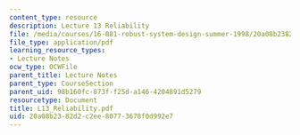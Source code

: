 ```yaml
---
content_type: resource
description: Lecture 13 Reliability
file: /media/courses/16-881-robust-system-design-summer-1998/20a08b2382d2c2ee80773678f0d992e7_L13_Reliability.pdf
file_type: application/pdf
learning_resource_types:
- Lecture Notes
ocw_type: OCWFile
parent_title: Lecture Notes
parent_type: CourseSection
parent_uid: 98b160fc-873f-f25d-a146-4204891d5279
resourcetype: Document
title: L13_Reliability.pdf
uid: 20a08b23-82d2-c2ee-8077-3678f0d992e7
---
```

